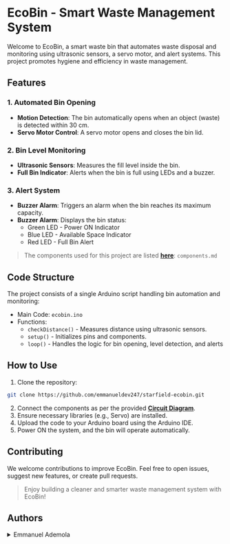 # EcoBin - Smart Waste Management System

Welcome to EcoBin, a smart waste bin that automates waste disposal and monitoring using ultrasonic sensors, a servo motor, and alert systems. This project promotes hygiene and efficiency in waste management.

## Features

### 1. Automated Bin Opening

- **Motion Detection**: The bin automatically opens when an object (waste) is detected within 30 cm.
- **Servo Motor Control**: A servo motor opens and closes the bin lid.

### 2. Bin Level Monitoring

- **Ultrasonic Sensors**: Measures the fill level inside the bin.
- **Full Bin Indicator**: Alerts when the bin is full using LEDs and a buzzer.

### 3. Alert System

- **Buzzer Alarm**: Triggers an alarm when the bin reaches its maximum capacity.
- **Buzzer Alarm**: Displays the bin status:
  - Green LED - Power ON Indicator
  - Blue LED - Available Space Indicator
  - Red LED - Full Bin Alert

> The components used for this project are listed [**here**](./components.md): `components.md`

## Code Structure

The project consists of a single Arduino script handling bin automation and monitoring:

- Main Code: `ecobin.ino`
- Functions:
  - `checkDistance()` - Measures distance using ultrasonic sensors.
  - `setup()` - Initializes pins and components.
  - `loop()` - Handles the logic for bin opening, level detection, and alerts

## How to Use

1. Clone the repository:

```sh
git clone https://github.com/emmanueldev247/starfield-ecobin.git
```

2. Connect the components as per the provided [**Circuit Diagram**](./starfield-ecobin-circuit-diagram.jpg).
3. Ensure necessary libraries (e.g., Servo) are installed.
4. Upload the code to your Arduino board using the Arduino IDE.
5. Power ON the system, and the bin will operate automatically.

## Contributing

We welcome contributions to improve EcoBin. Feel free to open issues, suggest new features, or create pull requests.

> Enjoy building a cleaner and smarter waste management system with EcoBin!

## Authors

<details>
    <summary>Emmanuel Ademola</summary>
    <ul>
    <li><a href="https://www.github.com/emmanueldev247">Github</a></li>
    <li><a href="https://www.twitter.com/emmanueldev247">Twitter</a></li>
    <li><a href="mailto:mailemmydee@gmail.com">E-mail</a></li>
    <li><a href="https://emmanueldev247.publicvm.com">Portfolio</a></li>
    </ul>
</details>
